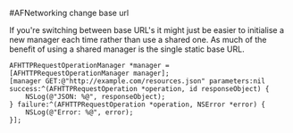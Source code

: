 #AFNetworking change base url

If you're switching between base URL's it might just be easier to initialise a new manager each time rather than use a shared one. As much of the benefit of using a shared manager is the single static base URL.

	AFHTTPRequestOperationManager *manager = [AFHTTPRequestOperationManager manager];
	[manager GET:@"http://example.com/resources.json" parameters:nil success:^(AFHTTPRequestOperation *operation, id responseObject) {
	    NSLog(@"JSON: %@", responseObject);
	} failure:^(AFHTTPRequestOperation *operation, NSError *error) {
	    NSLog(@"Error: %@", error);
	}];